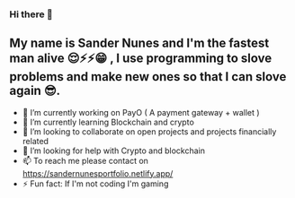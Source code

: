 ### Hi there 👋
## My name is Sander Nunes and I'm the fastest man alive 😌⚡⚡😁 , I use programming to slove problems and make new ones so that I can slove again 😎. 

- 🔭 I’m currently working on PayO ( A payment gateway + wallet ) 
- 🌱 I’m currently learning Blockchain and crypto
- 👯 I’m looking to collaborate on open projects and projects financially related 
- 🤔 I’m looking for help with Crypto and blockchain 
- 📫 To reach me please contact on https://sandernunesportfolio.netlify.app/
- ⚡ Fun fact: If I'm not coding I'm gaming 
